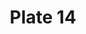 ---
pid: '14'
an: '6'
title: Plate 14
rev_year: 
_date: '1797'
caption: Fichu rose sur le fond d'un Bonnet à la folle, perruque Blonde, négligée,
  Schall uni, Epingle en étoile
translation: Pink headscarf with pointed lace (translation of fond) on a feminine
  Bonnet/ pink headscarf in the background (translation of fond) of a feminine Bonnet,
  blonde wig, odorned, undecorated shawl, star-shaped pin
student: Avery Schroeder
keywords: "[ fond, folle, négligée ]"
permalink: /plates/14
layout: plate-page
---